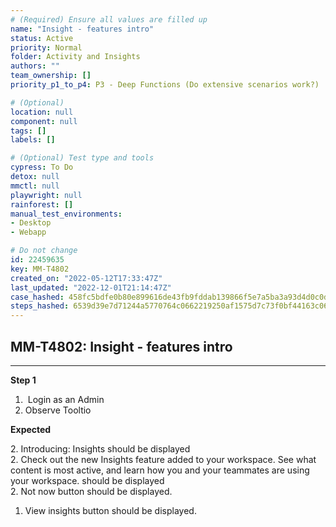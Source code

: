 ```yaml
---
# (Required) Ensure all values are filled up
name: "Insight - features intro"
status: Active
priority: Normal
folder: Activity and Insights
authors: ""
team_ownership: []
priority_p1_to_p4: P3 - Deep Functions (Do extensive scenarios work?)

# (Optional)
location: null
component: null
tags: []
labels: []

# (Optional) Test type and tools
cypress: To Do
detox: null
mmctl: null
playwright: null
rainforest: []
manual_test_environments: 
- Desktop
- Webapp

# Do not change
id: 22459635
key: MM-T4802
created_on: "2022-05-12T17:33:47Z"
last_updated: "2022-12-01T21:14:47Z"
case_hashed: 458fc5bdfe0b80e899616de43fb9fddab139866f5e7a5ba3a93d4d0c0d67390775fce999cfb5b6eebaa5389c4e2affef
steps_hashed: 6539d39e7d71244a5770764c0662219250af1575d7c73f0bf44163c06f982ab123d5ce44497ef4ceefc0a6029f4ea943
---
```


<!-- (Auto-generated) Based on frontmatter's "key" and "name" -->

## MM-T4802: Insight - features intro

---

**Step 1**

1.  Login as an Admin
2. Observe Tooltio

**Expected**

2\. Introducing: Insights should be displayed\
2\. Check out the new Insights feature added to your workspace. See what content is most active, and learn how you and your teammates are using your workspace. should be displayed\
2\. Not now button should be displayed.

1. View insights button should be displayed.
